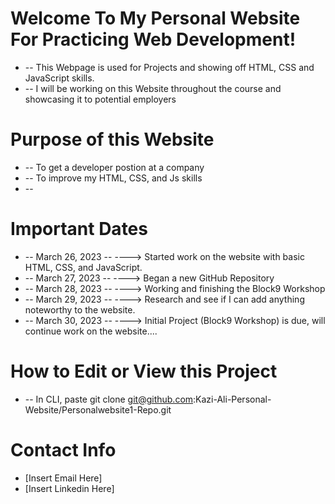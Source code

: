 # Welcome To My Personal Website For Practicing Web Development!

* -- This Webpage is used for Projects and showing off HTML, CSS and JavaScript skills.
* -- I will be working on this Website throughout the course and showcasing it to potential employers


 # Purpose of this Website

* -- To get a developer postion at a company
* -- To improve my HTML, CSS, and Js skills
* -- 
 
 # Important Dates

* -- March 26, 2023 -- ----> Started work on the website with basic HTML, CSS, and JavaScript.
* -- March 27, 2023 -- ----> Began a new GitHub Repository
* -- March 28, 2023 -- ----> Working and finishing the Block9 Workshop
* -- March 29, 2023 -- ----> Research and see if I can add anything noteworthy to the website.
* -- March 30, 2023 -- ----> Initial Project (Block9 Workshop) is due, will continue work on the website....

 # How to Edit or View this Project

* -- In CLI, paste git clone git@github.com:Kazi-Ali-Personal-Website/Personalwebsite1-Repo.git

 # Contact Info

* [Insert Email Here]
* [Insert Linkedin Here]